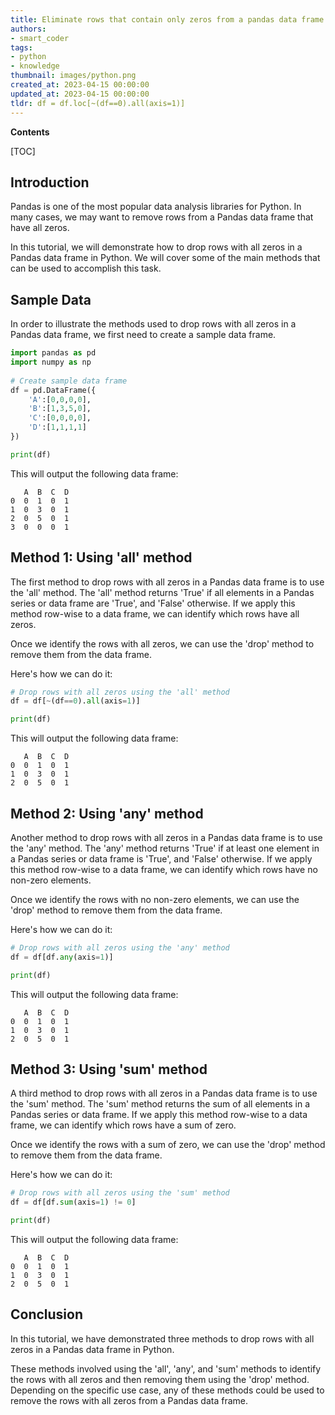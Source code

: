 ```yaml
---
title: Eliminate rows that contain only zeros from a pandas data frame
authors:
- smart_coder
tags:
- python
- knowledge
thumbnail: images/python.png
created_at: 2023-04-15 00:00:00
updated_at: 2023-04-15 00:00:00
tldr: df = df.loc[~(df==0).all(axis=1)]
---
```


**Contents**

[TOC]

## Introduction

Pandas is one of the most popular data analysis libraries for Python. In many cases, we may want to remove rows from a Pandas data frame that have all zeros. 

In this tutorial, we will demonstrate how to drop rows with all zeros in a Pandas data frame in Python. We will cover some of the main methods that can be used to accomplish this task.

## Sample Data

In order to illustrate the methods used to drop rows with all zeros in a Pandas data frame, we first need to create a sample data frame.

``` python
import pandas as pd
import numpy as np
 
# Create sample data frame
df = pd.DataFrame({
    'A':[0,0,0,0],
    'B':[1,3,5,0],
    'C':[0,0,0,0],
    'D':[1,1,1,1]
})

print(df)
```

This will output the following data frame:

```
   A  B  C  D
0  0  1  0  1
1  0  3  0  1
2  0  5  0  1
3  0  0  0  1
```

## Method 1: Using 'all' method

The first method to drop rows with all zeros in a Pandas data frame is to use the 'all' method. The 'all' method returns 'True' if all elements in a Pandas series or data frame are 'True', and 'False' otherwise. If we apply this method row-wise to a data frame, we can identify which rows have all zeros.

Once we identify the rows with all zeros, we can use the 'drop' method to remove them from the data frame.

Here's how we can do it:

``` python
# Drop rows with all zeros using the 'all' method
df = df[~(df==0).all(axis=1)]

print(df)
```

This will output the following data frame:

```
   A  B  C  D
0  0  1  0  1
1  0  3  0  1
2  0  5  0  1
```

## Method 2: Using 'any' method

Another method to drop rows with all zeros in a Pandas data frame is to use the 'any' method. The 'any' method returns 'True' if at least one element in a Pandas series or data frame is 'True', and 'False' otherwise. If we apply this method row-wise to a data frame, we can identify which rows have no non-zero elements.

Once we identify the rows with no non-zero elements, we can use the 'drop' method to remove them from the data frame.

Here's how we can do it:

``` python
# Drop rows with all zeros using the 'any' method
df = df[df.any(axis=1)]

print(df)
```

This will output the following data frame:

```
   A  B  C  D
0  0  1  0  1
1  0  3  0  1
2  0  5  0  1
```

## Method 3: Using 'sum' method

A third method to drop rows with all zeros in a Pandas data frame is to use the 'sum' method. The 'sum' method returns the sum of all elements in a Pandas series or data frame. If we apply this method row-wise to a data frame, we can identify which rows have a sum of zero.

Once we identify the rows with a sum of zero, we can use the 'drop' method to remove them from the data frame.

Here's how we can do it:

``` python
# Drop rows with all zeros using the 'sum' method
df = df[df.sum(axis=1) != 0]

print(df)
```

This will output the following data frame:

```
   A  B  C  D
0  0  1  0  1
1  0  3  0  1
2  0  5  0  1
```

## Conclusion

In this tutorial, we have demonstrated three methods to drop rows with all zeros in a Pandas data frame in Python. 

These methods involved using the 'all', 'any', and 'sum' methods to identify the rows with all zeros and then removing them using the 'drop' method. Depending on the specific use case, any of these methods could be used to remove the rows with all zeros from a Pandas data frame.
